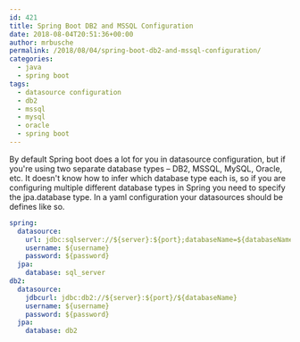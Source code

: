 ```yaml
---
id: 421
title: Spring Boot DB2 and MSSQL Configuration
date: 2018-08-04T20:51:36+00:00
author: mrbusche
permalink: /2018/08/04/spring-boot-db2-and-mssql-configuration/
categories:
  - java
  - spring boot
tags:
  - datasource configuration
  - db2
  - mssql
  - mysql
  - oracle
  - spring boot
---
```


By default Spring boot does a lot for you in datasource configuration, but if you're using two separate database types &#8211; DB2, MSSQL, MySQL, Oracle, etc. It doesn't know how to infer which database type each is, so if you are configuring multiple different database types in Spring you need to specify the jpa.database type. In a yaml configuration your datasources should be defines like so.

```yaml
spring:
  datasource:
    url: jdbc:sqlserver://${server}:${port};databaseName=${databaseName}
    username: ${username}
    password: ${password}
  jpa:
    database: sql_server
db2:
  datasource:
    jdbcurl: jdbc:db2://${server}:${port}/${databaseName}
    username: ${username}
    password: ${password}
  jpa:
    database: db2
```
